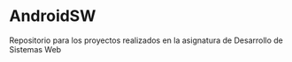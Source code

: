 # AndroidSW
Repositorio para los proyectos realizados en la asignatura de Desarrollo de Sistemas Web
